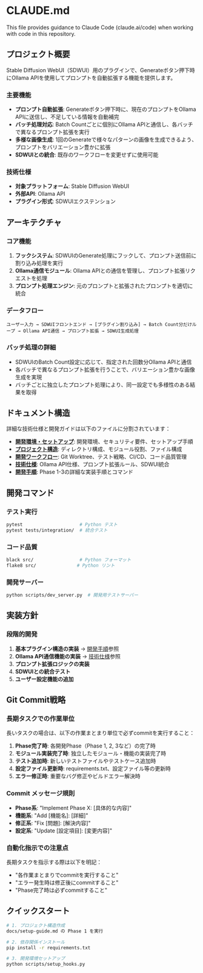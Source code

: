 # CLAUDE.md

This file provides guidance to Claude Code (claude.ai/code) when working with code in this repository.

## プロジェクト概要

Stable Diffusion WebUI（SDWUI）用のプラグインで、Generateボタン押下時にOllama APIを使用してプロンプトを自動拡張する機能を提供します。

### 主要機能
- **プロンプト自動拡張**: Generateボタン押下時に、現在のプロンプトをOllama APIに送信し、不足している情報を自動補完
- **バッチ処理対応**: Batch Countごとに個別にOllama APIと通信し、各バッチで異なるプロンプト拡張を実行
- **多様な画像生成**: 1回のGenerateで様々なパターンの画像を生成できるよう、プロンプトをバリエーション豊かに拡張
- **SDWUIとの統合**: 既存のワークフローを変更せずに使用可能

### 技術仕様
- **対象プラットフォーム**: Stable Diffusion WebUI
- **外部API**: Ollama API
- **プラグイン形式**: SDWUIエクステンション

## アーキテクチャ

### コア機能
1. **フックシステム**: SDWUIのGenerate処理にフックして、プロンプト送信前に割り込み処理を実行
2. **Ollama通信モジュール**: Ollama APIとの通信を管理し、プロンプト拡張リクエストを処理
3. **プロンプト処理エンジン**: 元のプロンプトと拡張されたプロンプトを適切に統合

### データフロー
```
ユーザー入力 → SDWUIフロントエンド → [プラグイン割り込み] → Batch Count分だけループ → Ollama API通信 → プロンプト拡張 → SDWUI生成処理
```

### バッチ処理の詳細
- SDWUIのBatch Count設定に応じて、指定された回数分Ollama APIと通信
- 各バッチで異なるプロンプト拡張を行うことで、バリエーション豊かな画像生成を実現
- バッチごとに独立したプロンプト処理により、同一設定でも多様性のある結果を取得

## ドキュメント構造

詳細な技術仕様と開発ガイドは以下のファイルに分割されています：

- **[開発環境・セットアップ](docs/development.md)**: 開発環境、セキュリティ要件、セットアップ手順
- **[プロジェクト構造](docs/project-structure.md)**: ディレクトリ構成、モジュール役割、ファイル構成
- **[開発ワークフロー](docs/workflow.md)**: Git Worktree、テスト戦略、CI/CD、コード品質管理
- **[技術仕様](docs/technical-specs.md)**: Ollama API仕様、プロンプト拡張ルール、SDWUI統合
- **[開発手順](docs/setup-guide.md)**: Phase 1-3の詳細な実装手順とコマンド

## 開発コマンド

### テスト実行
```bash
pytest                     # Python テスト
pytest tests/integration/  # 統合テスト
```

### コード品質
```bash
black src/                 # Python フォーマット
flake8 src/               # Python リント
```

### 開発サーバー
```bash
python scripts/dev_server.py  # 開発用テストサーバー
```

## 実装方針

### 段階的開発
1. **基本プラグイン構造の実装** → [開発手順](docs/setup-guide.md)参照
2. **Ollama API通信機能の実装** → [技術仕様](docs/technical-specs.md)参照
3. **プロンプト拡張ロジックの実装**
4. **SDWUIとの統合テスト**
5. **ユーザー設定機能の追加**

## Git Commit戦略

### 長期タスクでの作業単位
長いタスクの場合は、以下の作業まとまり単位で必ずcommitを実行すること：

1. **Phase完了時**: 各開発Phase（Phase 1, 2, 3など）の完了時
2. **モジュール実装完了時**: 独立したモジュール・機能の実装完了時
3. **テスト追加時**: 新しいテストファイルやテストケース追加時
4. **設定ファイル更新時**: requirements.txt、設定ファイル等の更新時
5. **エラー修正時**: 重要なバグ修正やビルドエラー解決時

### Commit メッセージ規則
- **Phase系**: "Implement Phase X: [具体的な内容]"
- **機能系**: "Add [機能名]: [詳細]"
- **修正系**: "Fix [問題]: [解決内容]"
- **設定系**: "Update [設定項目]: [変更内容]"

### 自動化指示での注意点
長期タスクを指示する際は以下を明記：
- "各作業まとまりでcommitを実行すること"
- "エラー発生時は修正後にcommitすること"
- "Phase完了時は必ずcommitすること"

## クイックスタート

```bash
# 1. プロジェクト構造作成
docs/setup-guide.md の Phase 1 を実行

# 2. 依存関係インストール
pip install -r requirements.txt

# 3. 開発環境セットアップ
python scripts/setup_hooks.py
```